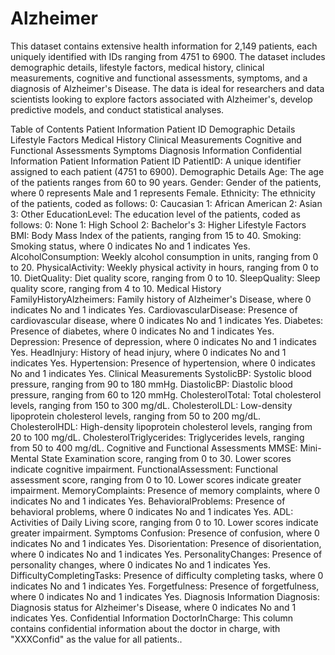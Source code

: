 # Alzheimer
This dataset contains extensive health information for 2,149 patients, each uniquely identified with IDs ranging from 4751 to 6900. The dataset includes demographic details, lifestyle factors, medical history, clinical measurements, cognitive and functional assessments, symptoms, and a diagnosis of Alzheimer's Disease. The data is ideal for researchers and data scientists looking to explore factors associated with Alzheimer's, develop predictive models, and conduct statistical analyses.

Table of Contents
Patient Information
Patient ID
Demographic Details
Lifestyle Factors
Medical History
Clinical Measurements
Cognitive and Functional Assessments
Symptoms
Diagnosis Information
Confidential Information
Patient Information
Patient ID
PatientID: A unique identifier assigned to each patient (4751 to 6900).
Demographic Details
Age: The age of the patients ranges from 60 to 90 years.
Gender: Gender of the patients, where 0 represents Male and 1 represents Female.
Ethnicity: The ethnicity of the patients, coded as follows:
0: Caucasian
1: African American
2: Asian
3: Other
EducationLevel: The education level of the patients, coded as follows:
0: None
1: High School
2: Bachelor's
3: Higher
Lifestyle Factors
BMI: Body Mass Index of the patients, ranging from 15 to 40.
Smoking: Smoking status, where 0 indicates No and 1 indicates Yes.
AlcoholConsumption: Weekly alcohol consumption in units, ranging from 0 to 20.
PhysicalActivity: Weekly physical activity in hours, ranging from 0 to 10.
DietQuality: Diet quality score, ranging from 0 to 10.
SleepQuality: Sleep quality score, ranging from 4 to 10.
Medical History
FamilyHistoryAlzheimers: Family history of Alzheimer's Disease, where 0 indicates No and 1 indicates Yes.
CardiovascularDisease: Presence of cardiovascular disease, where 0 indicates No and 1 indicates Yes.
Diabetes: Presence of diabetes, where 0 indicates No and 1 indicates Yes.
Depression: Presence of depression, where 0 indicates No and 1 indicates Yes.
HeadInjury: History of head injury, where 0 indicates No and 1 indicates Yes.
Hypertension: Presence of hypertension, where 0 indicates No and 1 indicates Yes.
Clinical Measurements
SystolicBP: Systolic blood pressure, ranging from 90 to 180 mmHg.
DiastolicBP: Diastolic blood pressure, ranging from 60 to 120 mmHg.
CholesterolTotal: Total cholesterol levels, ranging from 150 to 300 mg/dL.
CholesterolLDL: Low-density lipoprotein cholesterol levels, ranging from 50 to 200 mg/dL.
CholesterolHDL: High-density lipoprotein cholesterol levels, ranging from 20 to 100 mg/dL.
CholesterolTriglycerides: Triglycerides levels, ranging from 50 to 400 mg/dL.
Cognitive and Functional Assessments
MMSE: Mini-Mental State Examination score, ranging from 0 to 30. Lower scores indicate cognitive impairment.
FunctionalAssessment: Functional assessment score, ranging from 0 to 10. Lower scores indicate greater impairment.
MemoryComplaints: Presence of memory complaints, where 0 indicates No and 1 indicates Yes.
BehavioralProblems: Presence of behavioral problems, where 0 indicates No and 1 indicates Yes.
ADL: Activities of Daily Living score, ranging from 0 to 10. Lower scores indicate greater impairment.
Symptoms
Confusion: Presence of confusion, where 0 indicates No and 1 indicates Yes.
Disorientation: Presence of disorientation, where 0 indicates No and 1 indicates Yes.
PersonalityChanges: Presence of personality changes, where 0 indicates No and 1 indicates Yes.
DifficultyCompletingTasks: Presence of difficulty completing tasks, where 0 indicates No and 1 indicates Yes.
Forgetfulness: Presence of forgetfulness, where 0 indicates No and 1 indicates Yes.
Diagnosis Information
Diagnosis: Diagnosis status for Alzheimer's Disease, where 0 indicates No and 1 indicates Yes.
Confidential Information
DoctorInCharge: This column contains confidential information about the doctor in charge, with "XXXConfid" as the value for all patients..
